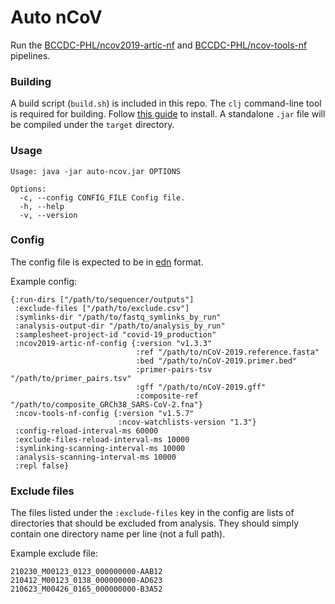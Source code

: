 # Auto nCoV
Run the [BCCDC-PHL/ncov2019-artic-nf](https://github.com/BCCDC-PHL/ncov2019-artic-nf) and [BCCDC-PHL/ncov-tools-nf](https://github.com/BCCDC-PHL/ncov-tools-nf) pipelines.

### Building
A build script (`build.sh`) is included in this repo. The `clj` command-line tool is required for building. Follow [this guide](https://clojure.org/guides/getting_started) to install. A standalone `.jar` file will be compiled under the `target` directory.

### Usage
```
Usage: java -jar auto-ncov.jar OPTIONS

Options:
  -c, --config CONFIG_FILE Config file.
  -h, --help
  -v, --version
```

### Config
The config file is expected to be in [edn](https://github.com/edn-format/edn) format. 

Example config:
```edn
{:run-dirs ["/path/to/sequencer/outputs"]
 :exclude-files ["/path/to/exclude.csv"]
 :symlinks-dir "/path/to/fastq_symlinks_by_run"
 :analysis-output-dir "/path/to/analysis_by_run"
 :samplesheet-project-id "covid-19_production"
 :ncov2019-artic-nf-config {:version "v1.3.3"
                            :ref "/path/to/nCoV-2019.reference.fasta"
                            :bed "/path/to/nCoV-2019.primer.bed"
                            :primer-pairs-tsv "/path/to/primer_pairs.tsv"
                            :gff "/path/to/nCoV-2019.gff"
                            :composite-ref "/path/to/composite_GRCh38_SARS-CoV-2.fna"}
 :ncov-tools-nf-config {:version "v1.5.7"
                        :ncov-watchlists-version "1.3"}
 :config-reload-interval-ms 60000
 :exclude-files-reload-interval-ms 10000
 :symlinking-scanning-interval-ms 10000
 :analysis-scanning-interval-ms 10000
 :repl false}
```

### Exclude files
The files listed under the `:exclude-files` key in the config are lists of directories that should be excluded from analysis.
They should simply contain one directory name per line (not a full path).

Example exclude file:
```
210230_M00123_0123_000000000-AAB12
210412_M00123_0138_000000000-AD623
210623_M00426_0165_000000000-B3A52
```
